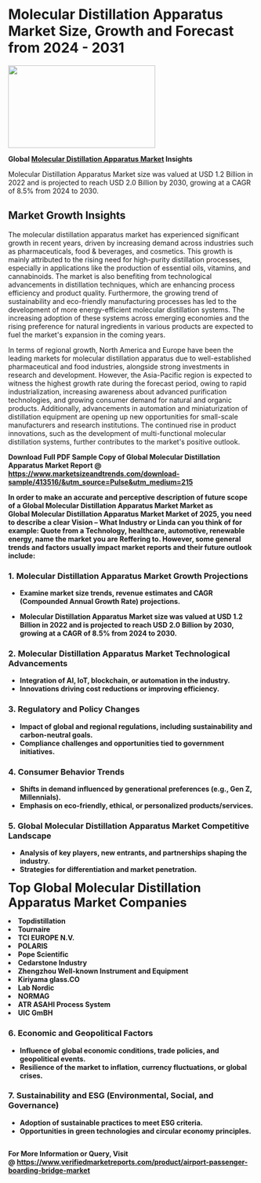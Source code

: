 <H1>Molecular Distillation Apparatus Market Size, Growth and Forecast from 2024 - 2031</H1><img class="aligncenter size-medium wp-image-584254" src="https://thirdeyenews.in/wp-content/uploads/2024/09/Global-Market-Research-300x168.jpeg" alt="" width="300" height="168" /><p><strong>Global&nbsp;<a href="https://www.marketsizeandtrends.com/download-sample/413516/&amp;utm_source=Pulse&amp;utm_medium=215">Molecular Distillation Apparatus Market</a> Insights</strong></p><p>Molecular Distillation Apparatus Market size was valued at USD 1.2 Billion in 2022 and is projected to reach USD 2.0 Billion by 2030, growing at a CAGR of 8.5% from 2024 to 2030.</p><p><h2>Market Growth Insights</h2> <p>The molecular distillation apparatus market has experienced significant growth in recent years, driven by increasing demand across industries such as pharmaceuticals, food & beverages, and cosmetics. This growth is mainly attributed to the rising need for high-purity distillation processes, especially in applications like the production of essential oils, vitamins, and cannabinoids. The market is also benefiting from technological advancements in distillation techniques, which are enhancing process efficiency and product quality. Furthermore, the growing trend of sustainability and eco-friendly manufacturing processes has led to the development of more energy-efficient molecular distillation systems. The increasing adoption of these systems across emerging economies and the rising preference for natural ingredients in various products are expected to fuel the market's expansion in the coming years.</p> <p><strong></strong></p> <p>In terms of regional growth, North America and Europe have been the leading markets for molecular distillation apparatus due to well-established pharmaceutical and food industries, alongside strong investments in research and development. However, the Asia-Pacific region is expected to witness the highest growth rate during the forecast period, owing to rapid industrialization, increasing awareness about advanced purification technologies, and growing consumer demand for natural and organic products. Additionally, advancements in automation and miniaturization of distillation equipment are opening up new opportunities for small-scale manufacturers and research institutions. The continued rise in product innovations, such as the development of multi-functional molecular distillation systems, further contributes to the market's positive outlook.</p> <p><strong></p><p><span class=""><strong>Download Full PDF Sample Copy of Global Molecular Distillation Apparatus Market Report</strong> @ <a href="https://www.marketsizeandtrends.com/download-sample/413516/&amp;utm_source=Pulse&amp;utm_medium=215" target="_blank">https://www.marketsizeandtrends.com/download-sample/413516/&amp;utm_source=Pulse&amp;utm_medium=215</a></span></p><p>In order to make an accurate and perceptive description of future scope of a Global&nbsp;Molecular Distillation Apparatus Market Market as Global&nbsp;Molecular Distillation Apparatus Market Market of 2025, you need to describe a clear Vision &ndash; What Industry or Linda can you think of for example: Quote from a Technology, healthcare, automotive, renewable energy, name the market you are Reffering to. However, some general trends and factors usually impact market reports and their future outlook include:</p><h3>1.&nbsp;<strong>Molecular Distillation Apparatus Market Growth Projections</strong></h3><ul><li>Examine market size trends, revenue estimates and CAGR (Compounded Annual Growth Rate) projections.</li><li><p>Molecular Distillation Apparatus Market size was valued at USD 1.2 Billion in 2022 and is projected to reach USD 2.0 Billion by 2030, growing at a CAGR of 8.5% from 2024 to 2030.</p></li></ul><h3>2.&nbsp;<strong>Molecular Distillation Apparatus Market Technological Advancements</strong></h3><ul><li>Integration of AI, IoT, blockchain, or automation in the industry.</li><li>Innovations driving cost reductions or improving efficiency.</li></ul><h3>3.&nbsp;<strong>Regulatory and Policy Changes</strong></h3><ul><li>Impact of global and regional regulations, including sustainability and carbon-neutral goals.</li><li>Compliance challenges and opportunities tied to government initiatives.</li></ul><h3>4.&nbsp;<strong>Consumer Behavior Trends</strong></h3><ul><li>Shifts in demand influenced by generational preferences (e.g., Gen Z, Millennials).</li><li>Emphasis on eco-friendly, ethical, or personalized products/services.</li></ul><h3>5.&nbsp;<strong>Global Molecular Distillation Apparatus Market Competitive Landscape</strong></h3><ul><li>Analysis of key players, new entrants, and partnerships shaping the industry.</li><li>Strategies for differentiation and market penetration.</li></ul><p data-pm-slice="1 1 []"><span style="color: inherit; font-family: inherit; font-size: 25px;">Top Global Molecular Distillation Apparatus Market Companies</span></p><div class="" data-test-id=""><p><li>Topdistillation</li><li> Tournaire</li><li> TCI EUROPE N.V.</li><li> POLARIS</li><li> Pope Scientific</li><li> Cedarstone Industry</li><li> Zhengzhou Well-known Instrument and Equipment</li><li> Kiriyama glass.CO</li><li> Lab Nordic</li><li> NORMAG</li><li> ATR ASAHI Process System</li><li> UIC GmBH</li></p></div><h3>6.&nbsp;<strong>Economic and Geopolitical Factors</strong></h3><ul><li>Influence of global economic conditions, trade policies, and geopolitical events.</li><li>Resilience of the market to inflation, currency fluctuations, or global crises.</li></ul><h3>7.&nbsp;<strong>Sustainability and ESG (Environmental, Social, and Governance)</strong></h3><ul><li>Adoption of sustainable practices to meet ESG criteria.</li><li>Opportunities in green technologies and circular economy principles.</li></ul><h2><strong style="font-size: 14px;">For More Information or Query, Visit @&nbsp;</strong><a style="background-color: #ffffff; font-size: 14px;" href="https://www.marketsizeandtrends.com/report/molecular-distillation-apparatus-market/" target="_blank">https://www.verifiedmarketreports.com/product/airport-passenger-boarding-bridge-market</a></h2>
